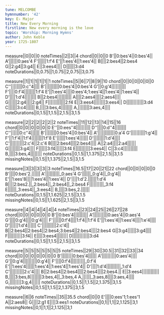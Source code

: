 ```yaml
---
tune: MELCOMBE
hymnnumber: '42'
key: E♭ Major
title: New Every Morning
firstline: New every morning is the love
topic: 'Worship: Morning Hymns'
author: John Keble
year: 1725-1807
---
```

measure||0||0||0
noteTimes||2||3||4
chord||0||0||0
B'||0:bes'4||0:bes'4||
A'||||||0:aes'4
F'||||||1:f'4
E'||1:ees'4||1:ees'4||
B||||2:bes4||2:bes4
G||2:g4||3:g4||
E||3:ees4||||
D||||||3:d4
noteDurations||0,0.75||1,0.75||2,0.75||3,0.75

measure||1||1||1||1||1||1
noteTimes||5||6||7||8||9||10
chord||0||0||0||0||0||0
C''||||||||0:c''4||||
B'||||||||||0:bes'4||0:bes'4
G'||0:g'4||||||||||
F'||||0:f'4||||||||1:f'4
E'||1:ees'4||||0:ees'4;1:ees'4||1:ees'4||1:ees'4||
D'||||1:d'4||||||||
B||2:bes4||||||||||
A||||2:aes4||||2:aes4||||
G||||||2:g4||||2:g4||
F||||||||||||2:f4
E||3:ees4||||||||3:ees4||
D||||||||||||3:d4
C||||||3:c4||||||
B,||||3:bes,4||||||||
A,||||||||3:aes,4||||
noteDurations||0,1.5||1,1.5||2,1.5||3,1.5

measure||2||2||2||2||2||2
noteTimes||11||12||13||14||15||16
chord||0||0||0||0||0||0
E''||0:ees''4||||||||||
D''||||0:d''4||||||||
C''||||||0:c''4||||||
B'||||||||0:bes'4||0:bes'4||
A'||||||||||||0:a'4
G'||||||||||1:g'4||
F'||1:f'4||1:f'4||||||||1:f'8
E'||||||1:ees'4||||||
D'||||||||1:d'4||||
C'||||||||||2:c'4||2:c'4
B||||2:bes4||||2:bes4||||
A||2:a4||||2:a4||||||
G||||||||3:g4||||
F||||||3:f4||||||3:f4
E||||||||||3:ees4||
C||3:c4||||||||||
B,||||3:bes,4||||||||
noteDurations||0,1.5||1,1.375||2,1.5||3,1.5
missingNotes||0,1.5||1,1.375||2,1.5||3,1.5

measure||3||3||3||3||3
noteTimes||16.5||17||20||21||22
chord||0||0||0||0||0
B'||||0:bes'2.||||||
A'||||||||||_0:aes'4
G'||||||_0:g'4||_0:g'4||
E'||1:ees'8||||1:ees'4||1:ees'4||
D'||||1:d'2.||||||1:d'4
B||||2:bes2.||_2:bes4||_2:bes4||_2:bes4
F||||||||||_3:f4
E||||||_3:ees4||_3:ees4||
B,||||3:bes,2.||||||
noteDurations||0,1.5||1,1.625||2,1.5||3,1.5
missingNotes||0,1.5||1,1.625||2,1.5||3,1.5

measure||4||4||4||4||4||4
noteTimes||23||24||25||26||27||28
chord||0||0||0||0||0||0
B'||0:bes'4||||||||||
A'||||||||||0:aes'4||0:aes'4
G'||||0:g'4||||0:g'4||||
F'||||||0:f'4||||1:f'4||1:f'4
E'||1:ees'4||1:ees'4||||1:e'4||||
D'||||||1:d'4||||||
C'||||||||||2:c'4||
B||2:bes4||2:bes4||2:bes4;3:bes4||2:bes4||||2:bes4
G||3:g4||||||3:g4||||
F||||||||||3:f4||
E||||3:ees4||||||||
D||||||||||||3:d4
noteDurations||0,1.5||1,1.5||2,1.5||3,1.5

measure||5||5||5||5||5||5||5
noteTimes||29||30||30.5||31||32||33||34
chord||0||0||0||0||0||0||0
B'||||||||0:bes'4||||||
A'||||||||||0:aes'4||||
G'||0:g'4||||||||||0:g'4||
F'||||0:f'4||||||||||_0:f'4
E'||1:ees'4||||||1:ees'4||1:ees'4||1:ees'4||
D'||||1:d'4||||||||||_1:d'4
C'||||||||||2:c'4||||
B||2:bes4||2:bes4||||2:bes4||||2:bes4.||
E||3:ees4||||||||||||
B,||||3:bes,8||||||||3:bes,4||_3:bes,4
A,||||||_3:aes,8||||3:aes,4||||
G,||||||||3:g,4||||||
noteDurations||0,1.5||1,1.5||2,1.375||3,1.5
missingNotes||0,1.5||1,1.5||2,1.375||3,1.5

measure||6||6
noteTimes||35||35.5
chord||0||0
E'||||0:ees'1;1:ees'1
A||2:aes8||
G||||2:g1
E||||3:ees1
noteDurations||0,1||1,1||2,1.125||3,1
missingNotes||0,1||1,1||2,1.125||3,1

